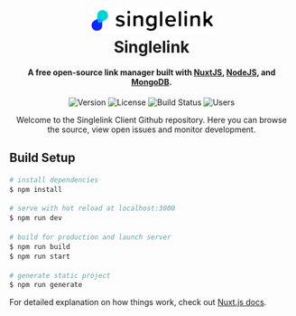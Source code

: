 <h1 align="center">
  <br>
  <a href="https://singlelink.co/"><img src="/assets/singlelink-brandmark.svg" width="220" alt="SingleLink"/></a>
  <br>
  Singlelink
  <br>
</h1>

<h4 align="center">A free open-source link manager built with <a href="https://nuxtjs.org/" target="_blank">NuxtJS</a>, <a target="_" href="https://nodejs.org/en/">NodeJS</a>, and <a href="https://www.mongodb.com/" target="_">MongoDB</a>.</h4>

<p align="center">
	<img src="https://img.shields.io/badge/beta-1.1.0-%2303d2d4" alt="Version">
	<img src="https://img.shields.io/badge/license-GPL-%236ab04c" alt="License"/>
	<img src="https://img.shields.io/badge/build-untested-%23eb4d4b" alt="Build Status"/>
	<img src="https://img.shields.io/badge/users-%3C10-%2330336b" alt="Users"/>
</p>
<p align="center">Welcome to the Singlelink Client Github repository. Here you can browse the source, view open issues and monitor development.</p>

## Build Setup

```bash
# install dependencies
$ npm install

# serve with hot reload at localhost:3000
$ npm run dev

# build for production and launch server
$ npm run build
$ npm run start

# generate static project
$ npm run generate
```

For detailed explanation on how things work, check out [Nuxt.js docs](https://nuxtjs.org).
